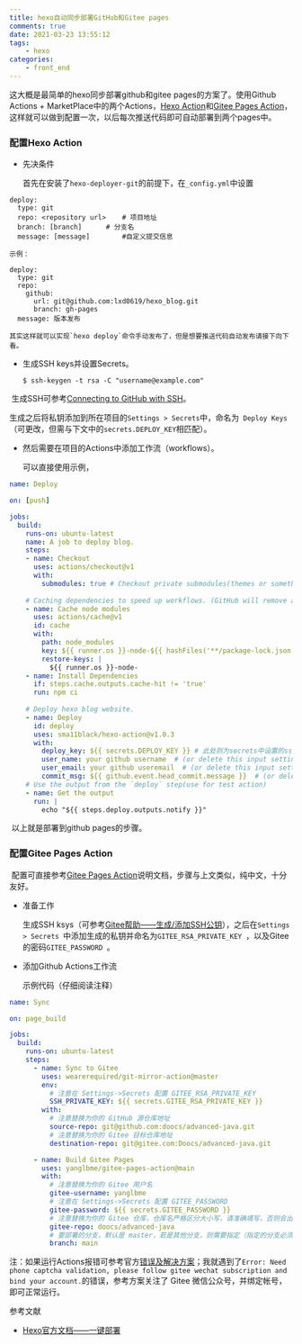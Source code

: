 ```yaml
---
title: hexo自动同步部署GitHub和Gitee pages
comments: true
date: 2021-03-23 13:55:12
tags:
    - hexo
categories:
    - front_end
---
```


这大概是最简单的hexo同步部署github和gitee pages的方案了。使用Github Actions + MarketPlace中的两个Actions，[Hexo Action](https://github.com/marketplace/actions/hexo-action)和[Gitee Pages Action](https://github.com/marketplace/actions/gitee-pages-action)，这样就可以做到配置一次，以后每次推送代码即可自动部署到两个pages中。

<!-- more -->

### 配置Hexo Action

  + 先决条件

    首先在安装了```hexo-deployer-git```的前提下，在`_config.yml`中设置

```
deploy:
  type: git
  repo: <repository url>	# 项目地址
  branch: [branch]		# 分支名
  message: [message]		#自定义提交信息

示例：

deploy:
  type: git
  repo:
    github:
      url: git@github.com:lxd0619/hexo_blog.git
      branch: gh-pages
  message: 版本发布
```

    其实这样就可以实现`hexo deploy`命令手动发布了，但是想要推送代码自动发布请接下向下看。

+ 生成SSH keys并设置Secrets。

    ``` $ ssh-keygen -t rsa -C "username@example.com" ```

​		生成SSH可参考[Connecting to GitHub with SSH](https://docs.github.com/en/github/authenticating-to-github/connecting-to-github-with-ssh)。

​		生成之后将私钥添加到所在项目的``` Settings > Secrets ```中，命名为``` Deploy Keys```（可更改，但需与下文中的```secrets.DEPLOY_KEY```相匹配）。

+  然后需要在项目的Actions中添加工作流（workflows）。

    可以直接使用示例，

```yml
name: Deploy

on: [push]

jobs:
  build:
    runs-on: ubuntu-latest
    name: A job to deploy blog.
    steps:
    - name: Checkout
      uses: actions/checkout@v1
      with:
        submodules: true # Checkout private submodules(themes or something else).
    
    # Caching dependencies to speed up workflows. (GitHub will remove any cache entries that have not been accessed in over 7 days.)
    - name: Cache node modules
      uses: actions/cache@v1
      id: cache
      with:
        path: node_modules
        key: ${{ runner.os }}-node-${{ hashFiles('**/package-lock.json') }}
        restore-keys: |
          ${{ runner.os }}-node-
    - name: Install Dependencies
      if: steps.cache.outputs.cache-hit != 'true'
      run: npm ci
    
    # Deploy hexo blog website.
    - name: Deploy
      id: deploy
      uses: sma11black/hexo-action@v1.0.3
      with:
        deploy_key: ${{ secrets.DEPLOY_KEY }} # 此处则为secrets中设置的ssh私钥，如命名为DEPLOY_KEY则无需更改
        user_name: your github username  # (or delete this input setting to use bot account)
        user_email: your github useremail  # (or delete this input setting to use bot account)
        commit_msg: ${{ github.event.head_commit.message }}  # (or delete this input setting to use hexo default settings)
    # Use the output from the `deploy` step(use for test action)
    - name: Get the output
      run: |
        echo "${{ steps.deploy.outputs.notify }}"
```

​		以上就是部署到github pages的步骤。

### 配置Gitee Pages Action

​		配置可直接参考[Gitee Pages Action](https://github.com/marketplace/actions/gitee-pages-action)说明文档，步骤与上文类似，纯中文，十分友好。

+ 准备工作

    生成SSH ksys（可参考[Gitee帮助——生成/添加SSH公钥](https://gitee.com/help/articles/4181#article-header0)），之后在`Settings > Secrets `中添加生成的私钥并命名为`GITEE_RSA_PRIVATE_KEY `，以及Gitee的密码`GITEE_PASSWORD `。

+ 添加Github Actions工作流

    示例代码（仔细阅读注释）

```yml
name: Sync

on: page_build

jobs:
  build:
    runs-on: ubuntu-latest
    steps:
      - name: Sync to Gitee
        uses: wearerequired/git-mirror-action@master
        env:
          # 注意在 Settings->Secrets 配置 GITEE_RSA_PRIVATE_KEY
          SSH_PRIVATE_KEY: ${{ secrets.GITEE_RSA_PRIVATE_KEY }}
        with:
          # 注意替换为你的 GitHub 源仓库地址
          source-repo: git@github.com:doocs/advanced-java.git
          # 注意替换为你的 Gitee 目标仓库地址
          destination-repo: git@gitee.com:Doocs/advanced-java.git

      - name: Build Gitee Pages
        uses: yanglbme/gitee-pages-action@main
        with:
          # 注意替换为你的 Gitee 用户名
          gitee-username: yanglbme
          # 注意在 Settings->Secrets 配置 GITEE_PASSWORD
          gitee-password: ${{ secrets.GITEE_PASSWORD }}
          # 注意替换为你的 Gitee 仓库，仓库名严格区分大小写，请准确填写，否则会出错
          gitee-repo: doocs/advanced-java
          # 要部署的分支，默认是 master，若是其他分支，则需要指定（指定的分支必须存在）
          branch: main
```

注：如果运行Actions报错可参考官方[错误及解决方案](https://github.com/marketplace/actions/gitee-pages-action#%E9%94%99%E8%AF%AF%E5%8F%8A%E8%A7%A3%E5%86%B3%E6%96%B9%E6%A1%88)；我就遇到了`Error: Need phone captcha validation, please follow gitee wechat subscription and bind your account.`的错误，参考方案关注了 Gitee 微信公众号，并绑定帐号，即可正常运行。

参考文献

+ [Hexo官方文档——一键部署](https://hexo.io/zh-cn/docs/one-command-deployment)